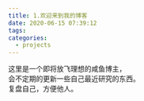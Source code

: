 ```yaml
---
title: 1.欢迎来到我的博客
date: 2020-06-15 07:39:12
tags:
categories:
  - projects
---
```

这里是一个即将放飞理想的咸鱼博主，  
会不定期的更新一些自己最近研究的东西。  
复盘自己，方便他人。  
  
<!-- more -->